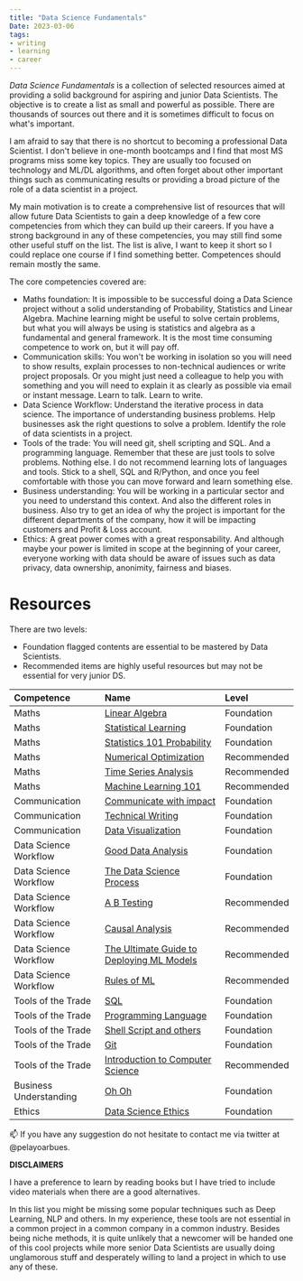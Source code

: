 ```yaml
---
title: "Data Science Fundamentals"
Date: 2023-03-06
tags: 
- writing 
- learning
- career
---
```


*Data Science Fundamentals* is a collection of selected resources aimed at providing a solid background for aspiring and junior Data Scientists. The objective is to create a list as small and powerful as possible. There are thousands of sources out there and it is sometimes difficult to focus on what's important.

I am afraid to say that there is no shortcut to becoming a professional Data Scientist. I don't believe in one-month bootcamps and I find that most MS programs miss some key topics. They are usually too focused on technology and ML/DL algorithms, and often forget about other important things such as communicating results or providing a broad picture of the role of a data scientist in a project.

My main motivation is to create a comprehensive list of resources that will allow future Data Scientists to gain a deep knowledge of a few core competencies from which they can build up their careers. If you have a strong background in any of these competencies, you may still find some other useful stuff on the list. The list is alive, I want to keep it short so I could replace one course if I find something better. Competences should remain mostly the same.

The core competencies covered are:

- Maths foundation: It is impossible to be successful doing a Data Science project without a solid understanding of Probability, Statistics and Linear Algebra. Machine learning might be useful to solve certain problems, but what you will always be using is statistics and algebra as a fundamental and general framework. It is the most time consuming competence to work on, but it will pay off.
- Communication skills: You won't be working in isolation so you will need to show results, explain processes to non-technical audiences or write project proposals. Or you might just need a colleague to help you with something and you will need to explain it as clearly as possible via email or instant message. Learn to talk. Learn to write.
- Data Science Workflow: Understand the iterative process in data science. The importance of understanding business problems. Help businesses ask the right questions to solve a problem. Identify the role of data scientists in a project.
- Tools of the trade: You will need git, shell scripting and SQL. And a programming language. Remember that these are just tools to solve problems. Nothing else. I do not recommend learning lots of languages and tools. Stick to a shell, SQL and R/Python, and once you feel comfortable with those you can move forward and learn something else.
- Business understanding: You will be working in a particular sector and you need to understand this context. And also the different roles in business. Also try to get an idea of why the project is important for the different departments of the company, how it will be impacting customers and Profit & Loss account.
- Ethics: A great power comes with a great responsability. And although maybe your power is limited in scope at the beginning of your career, everyone working with data should be aware of issues such as data privacy, data ownership, anonimity, fairness and biases.

# Resources

There are two levels: 

- Foundation flagged contents are essential to be mastered by Data Scientists.
- Recommended items are highly useful resources but may not be essential for very junior DS.

| Competence             | Name                                                                                                                                                              | Level       |
|:---------------------- |:----------------------------------------------------------------------------------------------------------------------------------------------------------------- |:----------- |
| Maths                  | [Linear Algebra](attachments/Data%20Science%20Fundamentals/Resources/Linear%20Algebra.md)                                                                 | Foundation  |
| Maths                  | [Statistical Learning](attachments/Data%20Science%20Fundamentals/Resources/Statistical%20Learning.md)                                                     | Foundation  |
| Maths                  | [Statistics 101 Probability](attachments/Data%20Science%20Fundamentals/Resources/Statistics%20101%20Probability.md)                                       | Foundation  |
| Maths                  | [Numerical Optimization](attachments/Data%20Science%20Fundamentals/Resources/Numerical%20Optimization.md)                                           | Recommended |
| Maths                  | [Time Series Analysis](attachments/Data%20Science%20Fundamentals/Resources/Time%20Series%20Analysis.md)                                                   | Recommended |
| Maths                  | [Machine Learning 101](attachments/Data%20Science%20Fundamentals/Resources/Machine%20Learning%20101.md)                                                   | Recommended |
| Communication          | [Communicate with impact](attachments/Data%20Science%20Fundamentals/Resources/Communicate%20with%20impact.md)                                             | Foundation  |
| Communication          | [Technical Writing](attachments/Data%20Science%20Fundamentals/Resources/Technical%20Writing.md)                                                           | Foundation  |
| Communication          | [Data Visualization](attachments/Data%20Science%20Fundamentals/Resources/Data%20Visualization.md)                                                         | Foundation  |
| Data Science Workflow  | [Good Data Analysis](attachments/Data%20Science%20Fundamentals/Resources/Good%20Data%20Analysis.md)                                                       | Foundation  |
| Data Science Workflow  | [The Data Science Process](attachments/Data%20Science%20Fundamentals/Resources/The%20Data%20Science%20Process.md)                                         | Foundation  |
| Data Science Workflow  | [A B Testing](attachments/Data%20Science%20Fundamentals/Resources/A%20B%20Testing.md)                                                                     | Recommended |
| Data Science Workflow  | [Causal Analysis](attachments/Data%20Science%20Fundamentals/Resources/Causal%20Analysis.md)                                                       | Recommended |                                                                    
| Data Science Workflow  | [The Ultimate Guide to Deploying ML Models](attachments/Data%20Science%20Fundamentals/Resources/The%20Ultimate%20Guide%20to%20Deploying%20ML%20Models.md) | Recommended |
| Data Science Workflow  | [Rules of ML](attachments/Data%20Science%20Fundamentals/Resources/Rules%20of%20ML.md)                                                                     | Recommended |
| Tools of the Trade     | [SQL](attachments/Data%20Science%20Fundamentals/Resources/SQL.md)                                                                                         | Foundation  |
| Tools of the Trade     | [Programming Language](attachments/Data%20Science%20Fundamentals/Resources/Programming%20Language.md)                                                     | Foundation  |
| Tools of the Trade     | [Shell Script and others](attachments/Data%20Science%20Fundamentals/Resources/Shell%20Script%20and%20others.md)                                           | Foundation  |
| Tools of the Trade     | [Git](attachments/Data%20Science%20Fundamentals/Resources/Git.md)                                                                                         | Foundation  |
| Tools of the Trade     | [Introduction to Computer Science](attachments/Data%20Science%20Fundamentals/Resources/Introduction%20to%20Computer%20Science.md)                         | Recommended |
| Business Understanding | [Oh Oh](attachments/Data%20Science%20Fundamentals/Resources/Oh%20Oh.md)                                                                                   | Foundation  |
| Ethics                 | [Data Science Ethics](attachments/Data%20Science%20Fundamentals/Resources/Data%20Science%20Ethics.md)                                                     | Foundation  |


📫 If you have any suggestion do not hesitate to contact me via twitter at @pelayoarbues. 

**DISCLAIMERS**

I have a preference to learn by reading books but I have tried to include video materials when there are a good alternatives. 

In this list you might be missing some popular techniques such as Deep Learning, NLP and others. In my experience, these tools are not essential in a common project in a common company in a common industry. Besides being niche methods, it is quite unlikely that a newcomer will be handed one of this cool projects while more senior Data Scientists are usually doing unglamorous stuff and desperately willing to land a project in which to use any of these.